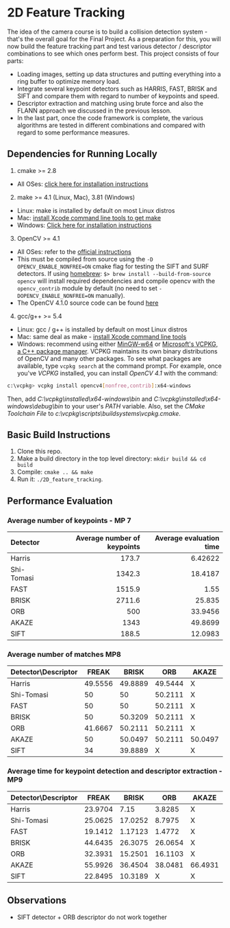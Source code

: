 # 2D Feature Tracking

The idea of the camera course is to build a collision detection system - that's the overall goal for the Final Project. As a preparation for this, you will now build the feature tracking part and test various detector / descriptor combinations to see which ones perform best.
This project consists of four parts:

* Loading images, setting up data structures and putting everything into a ring buffer to optimize memory load.
* Integrate several keypoint detectors such as HARRIS, FAST, BRISK and SIFT and compare them with regard to number of keypoints and speed.
* Descriptor extraction and matching using brute force and also the FLANN approach we discussed in the previous lesson.
* In the last part, once the code framework is complete, the various algorithms are tested in different combinations and compared with regard to some performance measures.

## Dependencies for Running Locally
1. cmake >= 2.8
 * All OSes: [click here for installation instructions](https://cmake.org/install/)

2. make >= 4.1 (Linux, Mac), 3.81 (Windows)
 * Linux: make is installed by default on most Linux distros
 * Mac: [install Xcode command line tools to get make](https://developer.apple.com/xcode/features/)
 * Windows: [Click here for installation instructions](http://gnuwin32.sourceforge.net/packages/make.htm)

3. OpenCV >= 4.1
 * All OSes: refer to the [official instructions](https://docs.opencv.org/master/df/d65/tutorial_table_of_content_introduction.html)
 * This must be compiled from source using the `-D OPENCV_ENABLE_NONFREE=ON` cmake flag for testing the SIFT and SURF detectors. If using [homebrew](https://brew.sh/): `$> brew install --build-from-source opencv` will install required dependencies and compile opencv with the `opencv_contrib` module by default (no need to set `-DOPENCV_ENABLE_NONFREE=ON` manually).
 * The OpenCV 4.1.0 source code can be found [here](https://github.com/opencv/opencv/tree/4.1.0)

4. gcc/g++ >= 5.4
  * Linux: gcc / g++ is installed by default on most Linux distros
  * Mac: same deal as make - [install Xcode command line tools](https://developer.apple.com/xcode/features/)
  * Windows: recommend using either [MinGW-w64](http://mingw-w64.org/doku.php/start) or [Microsoft's VCPKG, a C++ package manager](https://docs.microsoft.com/en-us/cpp/build/install-vcpkg?view=msvc-160&tabs=windows). VCPKG maintains its own binary distributions of OpenCV and many other packages. To see what packages are available, type `vcpkg search` at the command prompt. For example, once you've _VCPKG_ installed, you can install _OpenCV 4.1_ with the command:
```bash
c:\vcpkg> vcpkg install opencv4[nonfree,contrib]:x64-windows
```
Then, add *C:\vcpkg\installed\x64-windows\bin* and *C:\vcpkg\installed\x64-windows\debug\bin* to your user's _PATH_ variable. Also, set the _CMake Toolchain File_ to *c:\vcpkg\scripts\buildsystems\vcpkg.cmake*.


## Basic Build Instructions

1. Clone this repo.
2. Make a build directory in the top level directory: `mkdir build && cd build`
3. Compile: `cmake .. && make`
4. Run it: `./2D_feature_tracking`.

## Performance Evaluation

### Average number of keypoints - MP 7

| Detector   | Average number of keypoints | Average evaluation time |
| :--------- | --------------------------: | ----------------------: |
| Harris     |                       173.7 |                 6.42622 |
| Shi-Tomasi |                      1342.3 |                 18.4187 |
| FAST       |                      1515.9 |                    1.55 |
| BRISK      |                      2711.6 |                  25.835 |
| ORB        |                         500 |                 33.9456 |
| AKAZE      |                        1343 |                 49.8699 |
| SIFT       |                       188.5 |                 12.0983 |

### Average number of matches MP8

| Detector\Descriptor | FREAK   | BRISK   | ORB     | AKAZE   | SIFT    |
| ------------------- | ------- | ------- | ------- | ------- | ------- |
| Harris              | 49.5556 | 49.8889 | 49.5444 | X       | 50.1428 |
| Shi-Tomasi          | 50      | 50      | 50.2111 | X       | 50.1428 |
| FAST                | 50      | 50      | 50.2111 | X       | 50.1428 |
| BRISK               | 50      | 50.3209 | 50.2111 | X       | 50.1428 |
| ORB                 | 41.6667 | 50.2111 | 50.2111 | X       | 50.1428 |
| AKAZE               | 50      | 50.0497 | 50.2111 | 50.0497 | 50.1428 |
| SIFT                | 34      | 39.8889 | X       | X       | 50.1428 |

### Average time for keypoint detection and descriptor extraction - MP9

| Detector\Descriptor | FREAK   | BRISK   | ORB     | AKAZE   | SIFT    |
| ------------------- | ------- | ------- | ------- | ------- | ------- |
| Harris              | 23.9704 | 7.15    | 3.8285  | X       | 14.4975 |
| Shi-Tomasi          | 25.0625 | 17.0252 | 8.7975  | X       | 18.9673 |
| FAST                | 19.1412 | 1.17123 | 1.4772  | X       | 12.3615 |
| BRISK               | 44.6435 | 26.3075 | 26.0654 | X       | 36.3256 |
| ORB                 | 32.3931 | 15.2501 | 16.1103 | X       | 30.9962 |
| AKAZE               | 55.9926 | 36.4504 | 38.0481 | 66.4931 | 44.8852 |
| SIFT                | 22.8495 | 10.3189 | X       | X       | 61.5014 |

## Observations

* SIFT detector + ORB descriptor do not work together
